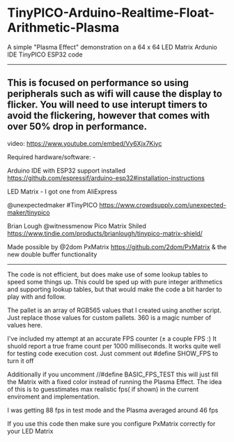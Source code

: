 # TinyPICO-Arduino-Realtime-Float-Arithmetic-Plasma

A simple "Plasma Effect" demonstration on a 64 x 64 LED Matrix
Ardunio IDE TinyPICO ESP32 code

---
This is focused on performance so using peripherals such as wifi will cause the display to flicker.
You will need to use interupt timers to avoid the flickering, however that comes with over 50% drop in performance.
---



video: https://www.youtube.com/embed/Vy6Xjx7Kiyc

Required hardware/software: -

Arduino IDE with ESP32 support installed https://github.com/espressif/arduino-esp32#installation-instructions

LED Matrix - I got one from AliExpress

@unexpectedmaker #TinyPICO https://www.crowdsupply.com/unexpected-maker/tinypico

Brian Lough @witnessmenow Pico Matrix Shiled https://www.tindie.com/products/brianlough/tinypico-matrix-shield/

Made possible by @2dom PxMatrix https://github.com/2dom/PxMatrix & the new double buffer functionality

---

The code is not efficient, but does make use of some lookup tables to speed some things up.
This could be sped up with pure integer arithmetics and supporting lookup tables, but that would make the code a bit harder to play with and follow.

The pallet is an array of RGB565 values that I created using another script. Just replace those values for custom pallets.
360 is a magic number of values here.

I've included my attempt at an accurate FPS counter (± a couple FPS :)
It shuold report a true frame count per 1000 milliseconds. It works quite well for testing code execution cost.
Just comment out #define SHOW_FPS to turn it off

Additionally if you uncomment //#define BASIC_FPS_TEST this will just fill the Matrix with a fixed color instead of running the Plasma Effect. The idea of this is to guesstimates max realistic fps( if shown) in the current enviroment and implementation.

I was getting 88 fps in test mode and the Plasma averaged around 46 fps

If you use this code then make sure you configure PxMatrix correctly for your LED Matrix


